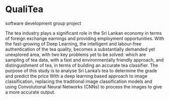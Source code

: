 # QualiTea
software development group project

The tea industry plays a significant role in the Sri Lankan economy in terms of foreign exchange earnings and providing employment opportunities. With the fast-growing of Deep Learning, the intelligent and labour-free authentication of the tea quality, becomes a substantially demanded yet unexplored area, with two key problems yet to be solved: which are sampling of tea data, with a fast and environmentally friendly approach, and distinguishment of tea, in terms of building an accurate tea classifier. The purpose of this study is to analyse Sri Lanka’s tea to determine the grade and predict the price With a deep learning based approach to image classification, replacing  the traditional image classification models and using Convolutional Neural Networks (CNNs) to process the images to give a more accurate output.
